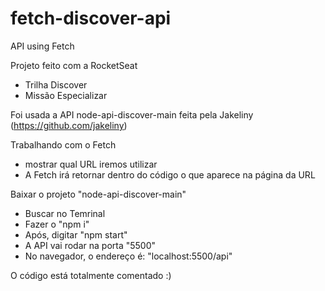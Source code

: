# fetch-discover-api
API using Fetch

Projeto feito com a RocketSeat
- Trilha Discover
- Missão Especializar

Foi usada a API node-api-discover-main feita pela Jakeliny (https://github.com/jakeliny)

Trabalhando com o Fetch
- mostrar qual URL iremos utilizar
- A Fetch irá retornar dentro do código o que aparece 
na página da URL

Baixar o projeto "node-api-discover-main"
- Buscar no Temrinal
- Fazer o "npm i"
- Após, digitar "npm start"
- A API vai rodar na porta "5500"
- No navegador, o endereço é: "localhost:5500/api"

O código está totalmente comentado :)


